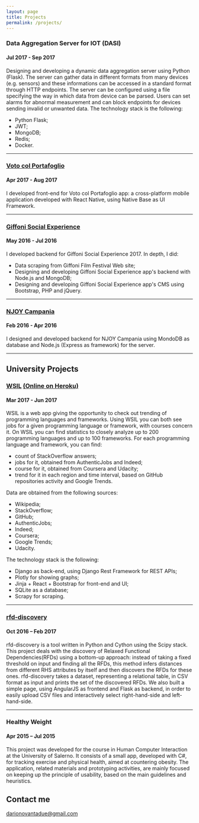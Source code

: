 ```yaml
---
layout: page
title: Projects
permalink: /projects/
---
```


### Data Aggregation Server for IOT (DASI)
#### Jul 2017 - Sep 2017

Designing and developing a dynamic data aggregation server using Python (Flask).
The server can gather data in different formats from many devices (e.g. sensors) and these informations can be accessed in a standard format through HTTP endpoints.
The server can be configured using a file specifying the way in which data from device can be parsed.
Users can set alarms for abnormal measurement and can block endpoints for devices sending invalid or unwanted data.
The technology stack is the following:
- Python Flask;
- JWT;
- MongoDB;
- Redis;
- Docker.

***

### [Voto col Portafoglio](https://itunes.apple.com/it/app/voto-col-portafoglio/id1244405835?mt=8) 
#### Apr 2017 - Aug 2017

I developed front-end for Voto col Portafoglio app: a cross-platform mobile application developed with React Native, using Native Base as UI Framework.

***

### [Giffoni Social Experience](https://play.google.com/store/apps/details?id=com.ionicframework.gffapp387189&hl=en) 
#### May 2016 - Jul 2016
I developed backend for Giffoni Social Experience 2017. In depth, I did:
 - Data scraping from Giffoni Film Festival Web site;
 - Designing and developing Giffoni Social Experience app's backend with Node.js and MongoDB;
 - Designing and developing Giffoni Social Experience app's CMS using Bootstrap, PHP and jQuery.

***

### [NJOY Campania](https://play.google.com/store/apps/details?id=it.njoy.campania)
#### Feb 2016 - Apr 2016
I designed and developed backend for NJOY Campania using MondoDB as database and Node.js (Express as framework) for the server.

***

## University Projects

### [WSIL](https://github.com/criticalerrors/WSIL) [(Online on Heroku)](http://wsilang.herokuapp.com/)
#### Mar 2017 - Jun 2017

WSIL is a web app giving the opportunity to check out trending of programming languages and frameworks. Using WSIL you can both see jobs for a given programming language or framework, with courses concern it.
On WSIL you can find statistics to closely analyze up to 200 programming languages and up to 100 frameworks.
For each programming language and framework, you can find:
- count of StackOverflow answers;
- jobs for it, obtained from AuthenticJobs and Indeed;
- course for it, obtained from Coursera and Udacity;
- trend for it in each region and time interval, based on GitHub repositories activity and Google Trends.

Data are obtained from the following sources:
- Wikipedia;
- StackOverflow;
- GitHub;
- AuthenticJobs;
- Indeed;
- Coursera;
- Google Trends;
- Udacity.

The technology stack is the following:
- Django as back-end, using Django Rest Framework for REST APIs;
- Plotly for showing graphs;
- Jinja + React + Bootstrap for front-end and UI;
- SQLite as a database;
- Scrapy for scraping.

***

### [rfd-discovery ](http://github.com/dariodip/rfd-discovery)
#### Oct 2016 – Feb 2017

  rfd-discovery is a tool written in Python and Cython using the Scipy stack.
This project deals with the discovery of Relaxed Functional Dependencies(RFDs) using a bottom-up approach: instead of taking a fixed threshold on input and finding all the RFDs, this method infers distances from different RHS attributes by itself and then discovers the RFDs for these ones.
rfd-discovery takes a dataset, representing a relational table, in CSV format as input and prints the set of the discovered RFDs.
We also built a simple page, using AngularJS as frontend and Flask as backend, in order to easily upload CSV files and interactively select right-hand-side and left-hand-side.

***

### Healthy Weight
#### Apr 2015 – Jul 2015

  This project was developed for the course in Human Computer Interaction at the University of Salerno. It consists of a small app, developed with C#, for tracking exercise and physical health, aimed at countering obesity. The application, related materials and prototyping activities, are mainly focused on keeping up the principle of usability, based on the main guidelines and heuristics.



## Contact me

[darionovantadue@gmail.com](mailto:darionovantadue@gmail.com)

